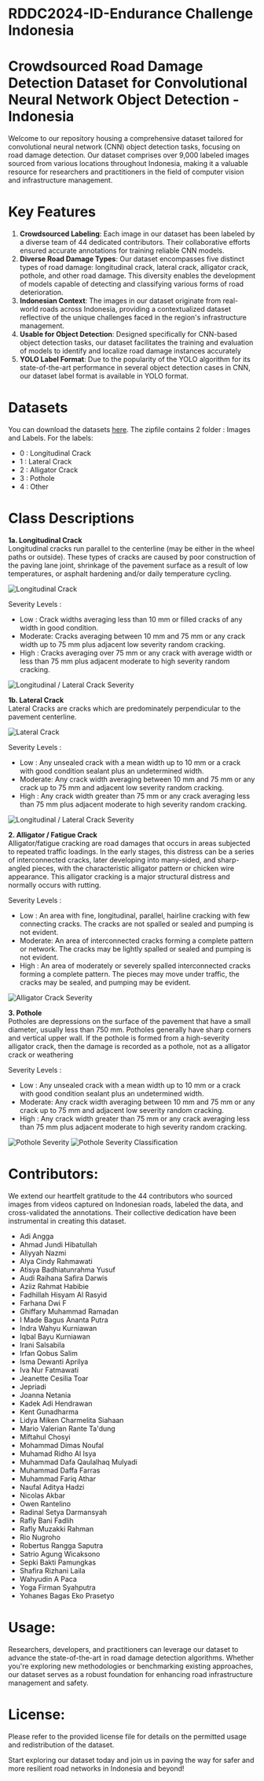 # RDDC2024-ID-Endurance Challenge Indonesia
# Crowdsourced Road Damage Detection Dataset for Convolutional Neural Network Object Detection - Indonesia

Welcome to our repository housing a comprehensive dataset tailored for convolutional neural network (CNN) object detection tasks, focusing on road damage detection. Our dataset comprises over 9,000 labeled images sourced from various locations throughout Indonesia, making it a valuable resource for researchers and practitioners in the field of computer vision and infrastructure management.

# Key Features

1. **Crowdsourced Labeling**: Each image in our dataset has been labeled by a diverse team of 44 dedicated contributors. Their collaborative efforts ensured accurate annotations for training reliable CNN models.
2. **Diverse Road Damage Types**: Our dataset encompasses five distinct types of road damage: longitudinal crack, lateral crack, alligator crack, pothole, and other road damage. This diversity enables the development of models capable of detecting and classifying various forms of road deterioration.
3. **Indonesian Context**: The images in our dataset originate from real-world roads across Indonesia, providing a contextualized dataset reflective of the unique challenges faced in the region's infrastructure management.
4. **Usable for Object Detection**: Designed specifically for CNN-based object detection tasks, our dataset facilitates the training and evaluation of models to identify and localize road damage instances accurately
5. **YOLO Label Format**: Due to the popularity of the YOLO algorithm for its state-of-the-art performance in several object detection cases in CNN, our dataset label format is available in YOLO format.

# Datasets
You can download the datasets [here](https://drive.google.com/file/d/1AbNe-dhK2ikaK05ATsPUcJXWW_bsz-pp/view?usp=sharing). The zipfile contains 2 folder : Images and Labels. For the labels:

- 0 : Longitudinal Crack
- 1 : Lateral Crack
- 2 : Alligator Crack
- 3 : Pothole
- 4 : Other

# Class Descriptions
**1a. Longitudinal Crack**\
Longitudinal cracks run parallel to the centerline (may be either in the wheel paths or outside). These types of cracks are caused by poor construction of the paving lane joint, shrinkage of the pavement surface as a result of low temperatures, or asphalt hardening and/or daily temperature cycling. 

![Longitudinal Crack](https://github.com/endurancechallengeindonesia/RDDC2024-ID/blob/main/images/P2%20-%20Long%20Crack%20Description.png?raw=true)

Severity Levels :
- Low	: Crack widths averaging less than 10 mm or filled cracks of any width in good condition.
- Moderate: Cracks averaging between 10 mm and 75 mm or any crack width up to 75 mm plus adjacent low severity random cracking. 
- High	: Cracks averaging over 75 mm or any crack with average width or less than 75 mm plus adjacent moderate to high severity random cracking.

![Longitudinal / Lateral Crack Severity](https://github.com/endurancechallengeindonesia/RDDC2024-ID/blob/main/images/P1%20-%20Long%20-%20Lat%20Crack%20Severity.png?raw=true)

**1b. Lateral Crack**\
Lateral Cracks are cracks which are predominately perpendicular to the pavement centerline.

![Lateral Crack](https://github.com/endurancechallengeindonesia/RDDC2024-ID/blob/main/images/P3%20-%20Lat%20Crack%20Description.png?raw=true)

Severity Levels :
- Low	: Any unsealed crack with a mean width up to 10 mm or a crack with good condition sealant plus an undetermined width.
- Moderate: Any crack width averaging between 10 mm and 75 mm or any crack up to 75 mm and adjacent low severity random cracking.
- High	: Any crack width greater than 75 mm or any crack averaging less than 75 mm plus adjacent moderate to high severity random cracking.

![Longitudinal / Lateral Crack Severity](https://github.com/endurancechallengeindonesia/RDDC2024-ID/blob/main/images/P1%20-%20Long%20-%20Lat%20Crack%20Severity.png?raw=true)

**2. Alligator / Fatigue Crack**\
Alligator/fatigue cracking are road damages that occurs in areas subjected to repeated traffic loadings. In the early stages, this distress can be a series of interconnected cracks, later developing into many-sided, and sharp-angled pieces, with the characteristic alligator pattern or chicken wire appearance. This alligator cracking is a major structural distress and normally occurs with rutting.

Severity Levels :
- Low	: An area with fine, longitudinal, parallel, hairline cracking with few connecting cracks. The cracks are not spalled or sealed and pumping is not evident.
- Moderate: An area of interconnected cracks forming a complete pattern or network. The cracks may be lightly spalled or sealed and pumping is not evident.
- High	: An area of moderately or severely spalled interconnected cracks forming a complete pattern. The pieces may move under traffic, the cracks may be sealed, and pumping may be evident. 

![Alligator Crack Severity](https://github.com/endurancechallengeindonesia/RDDC2024-ID/blob/main/images/P4%20-%20Alligator%20Crack%20Severity.png?raw=true)

**3. Pothole**\
Potholes are depressions on the surface of the pavement that have a small diameter, usually less than 750 mm. Potholes generally have sharp corners and vertical upper wall. If the pothole is formed from a high-severity alligator crack, then the damage is recorded as a pothole, not as a alligator crack or weathering

Severity Levels :
- Low	: Any unsealed crack with a mean width up to 10 mm or a crack with good condition sealant plus an undetermined width.
- Moderate: Any crack width averaging between 10 mm and 75 mm or any crack up to 75 mm and adjacent low severity random cracking.
- High	: Any crack width greater than 75 mm or any crack averaging less than 75 mm plus adjacent moderate to high severity random cracking.

![Pothole Severity](https://github.com/endurancechallengeindonesia/RDDC2024-ID/blob/main/images/P5%20-%20Pothole%20Severity.png?raw=true)
![Pothole Severity Classification](https://github.com/endurancechallengeindonesia/RDDC2024-ID/blob/main/images/P6%20-%20Pothole%20Severity%20Table.png?raw=true)

# Contributors:
We extend our heartfelt gratitude to the 44 contributors who sourced images from videos captured on Indonesian roads, labeled the data, and cross-validated the annotations. Their collective dedication have been instrumental in creating this dataset.

- Adi Angga
- Ahmad Jundi Hibatullah 
- Aliyyah Nazmi
- Alya Cindy Rahmawati
- Atisya Badhiatunrahma Yusuf 
- Audi Raihana Safira Darwis 
- Aziiz Rahmat Habibie
- Fadhillah Hisyam Al Rasyid
- Farhana Dwi F
- Ghiffary Muhammad Ramadan
- I Made Bagus Ananta Putra
- Indra Wahyu Kurniawan 
- Iqbal Bayu Kurniawan
- Irani Salsabila
- Irfan Qobus Salim
- Isma Dewanti Aprilya
- Iva Nur Fatmawati
- Jeanette Cesilia Toar 
- Jepriadi 
- Joanna Netania
- Kadek Adi Hendrawan
- Kent Gunadharma 
- Lidya Miken Charmelita Siahaan
- Mario Valerian Rante Ta'dung
- Miftahul Chosyi
- Mohammad Dimas Noufal
- Muhamad Ridho Al Isya
- Muhammad Dafa Qaulalhaq Mulyadi
- Muhammad Daffa Farras
- Muhammad Fariq Athar
- Naufal Aditya Hadzi
- Nicolas Akbar
- Owen Rantelino
- Radinal Setya Darmansyah
- Rafly Bani Fadlih 
- Rafly Muzakki Rahman 
- Rio Nugroho
- Robertus Rangga Saputra
- Satrio Agung Wicaksono
- Sepki Bakti Pamungkas
- Shafira Rizhani Laila
- Wahyudin A Paca
- Yoga Firman Syahputra
- Yohanes Bagas Eko Prasetyo

# Usage:
Researchers, developers, and practitioners can leverage our dataset to advance the state-of-the-art in road damage detection algorithms. Whether you're exploring new methodologies or benchmarking existing approaches, our dataset serves as a robust foundation for enhancing road infrastructure management and safety.

# License:
Please refer to the provided license file for details on the permitted usage and redistribution of the dataset.

Start exploring our dataset today and join us in paving the way for safer and more resilient road networks in Indonesia and beyond!
